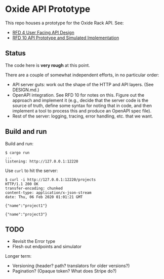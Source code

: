 # Oxide API Prototype

This repo houses a prototype for the Oxide Rack API.  See:

- [RFD 4 User Facing API Design](https://github.com/oxidecomputer/rfd/tree/master/rfd/0004)
- [RFD 10 API Prototype and Simulated Implementation](https://github.com/oxidecomputer/rfd/tree/master/rfd/0010)

## Status

The code here is **very rough** at this point.

There are a couple of somewhat independent efforts, in no particular order:

- API server guts: work out the shape of the HTTP and API layers.  (See
  DESIGN.md.)
- OpenAPI integration.  See RFD 10 for notes on this.  Figure out the approach
  and implement it (e.g., decide that the server code is the source of truth,
  define some syntax for noting that in code, and then implement a tool to
  process this and produce an OpenAPI spec file).
- Rest of the server: logging, tracing, error handling, etc. that we want.

## Build and run

Build and run:

    $ cargo run
    ...
    listening: http://127.0.0.1:12220

Use `curl` to hit the server:

    $ curl -i http://127.0.0.1:12220/projects
    HTTP/1.1 200 OK
    transfer-encoding: chunked
    content-type: application/x-json-stream
    date: Thu, 06 Feb 2020 01:01:21 GMT

    {"name":"project1"}

    {"name":"project3"}

## TODO

- Revisit the Error type
- Flesh out endpoints and simulator

Longer term:

- Versioning (header? path? translators for older versions?)
- Pagination? (Opaque token?  What does Stripe do?)
